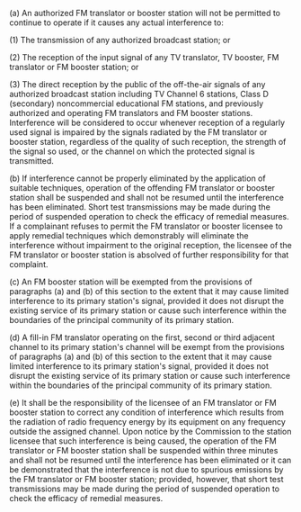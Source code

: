 (a) An authorized FM translator or booster station will not be permitted to continue to operate if it causes any actual interference to:

(1) The transmission of any authorized broadcast station; or

(2) The reception of the input signal of any TV translator, TV booster, FM translator or FM booster station; or

(3) The direct reception by the public of the off-the-air signals of any authorized broadcast station including TV Channel 6 stations, Class D (secondary) noncommercial educational FM stations, and previously authorized and operating FM translators and FM booster stations. Interference will be considered to occur whenever reception of a regularly used signal is impaired by the signals radiated by the FM translator or booster station, regardless of the quality of such reception, the strength of the signal so used, or the channel on which the protected signal is transmitted.

(b) If interference cannot be properly eliminated by the application of suitable techniques, operation of the offending FM translator or booster station shall be suspended and shall not be resumed until the interference has been eliminated. Short test transmissions may be made during the period of suspended operation to check the efficacy of remedial measures. If a complainant refuses to permit the FM translator or booster licensee to apply remedial techniques which demonstrably will eliminate the interference without impairment to the original reception, the licensee of the FM translator or booster station is absolved of further responsibility for that complaint.

(c) An FM booster station will be exempted from the provisions of paragraphs (a) and (b) of this section to the extent that it may cause limited interference to its primary station's signal, provided it does not disrupt the existing service of its primary station or cause such interference within the boundaries of the principal community of its primary station.

(d) A fill-in FM translator operating on the first, second or third adjacent channel to its primary station's channel will be exempt from the provisions of paragraphs (a) and (b) of this section to the extent that it may cause limited interference to its primary station's signal, provided it does not disrupt the existing service of its primary station or cause such interference within the boundaries of the principal community of its primary station.

(e) It shall be the responsibility of the licensee of an FM translator or FM booster station to correct any condition of interference which results from the radiation of radio frequency energy by its equipment on any frequency outside the assigned channel. Upon notice by the Commission to the station licensee that such interference is being caused, the operation of the FM translator or FM booster station shall be suspended within three minutes and shall not be resumed until the interference has been eliminated or it can be demonstrated that the interference is not due to spurious emissions by the FM translator or FM booster station; provided, however, that short test transmissions may be made during the period of suspended operation to check the efficacy of remedial measures.

